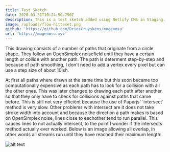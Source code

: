 ```yaml
---
title: Test Sketch
date: 2020-03-31T10:24:50.790Z
description: This is a test sketch added using Netlify CMS in Staging.
image: /uploads/flow-hitteset.png
github: 'https://github.com/DriesCruyskens/mugenosu'
url: 'https://mugenosu.xyz'
---
```

This drawing consists of a number of paths that originate from a circle shape. They follow an OpenSimplex noisefield until they have a certain length or collide with another path. The path is determent step-by-step and because of path smoothing, I don't need to add a vertex every pixel but can use a step size of about 10ish.

At first all paths where drawn at the same time but this soon became too computationally expensive as each path has to look for a collision with all the other ones. This was later changed to drawing each path after another so that they only have to check for collisions against paths that came before. This is still not very efficiënt because the use of Paperjs' \`intersect\` method is very slow. Other problems with intersect are it does not take stroke width into account and because the direction a path makes is based on OpenSimplex noise, lines close to eachother tend to run parallel. This causes lines to not actually intersect, to the point I wonder if the intersects method actually ever worked. Below is an image allowing all overlap, in other words all streams run until they have reached their maximum length:

![alt text](/uploads/flow-intersect.png "title text")